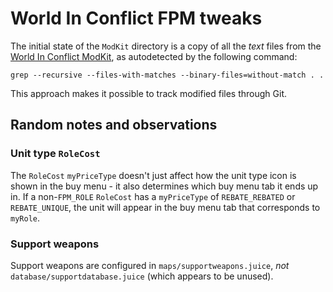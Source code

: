 # World In Conflict FPM tweaks

The initial state of the `ModKit` directory is a copy of all the *text* files
from the [World In Conflict ModKit][], as autodetected by the following command:

```
grep --recursive --files-with-matches --binary-files=without-match . .
```

This approach makes it possible to track modified files through Git.

[World In Conflict modkit]: https://www.massgate.org/downloads.php#modkitss

## Random notes and observations

### Unit type `RoleCost`

The `RoleCost` `myPriceType` doesn't just affect how the unit type icon is shown
in the buy menu - it also determines which buy menu tab it ends up in. If a
non-`FPM_ROLE` `RoleCost` has a `myPriceType` of `REBATE_REBATED` or
`REBATE_UNIQUE`, the unit will appear in the buy menu tab that corresponds to
`myRole`.

### Support weapons

Support weapons are configured in `maps/supportweapons.juice`, *not*
`database/supportdatabase.juice` (which appears to be unused).
